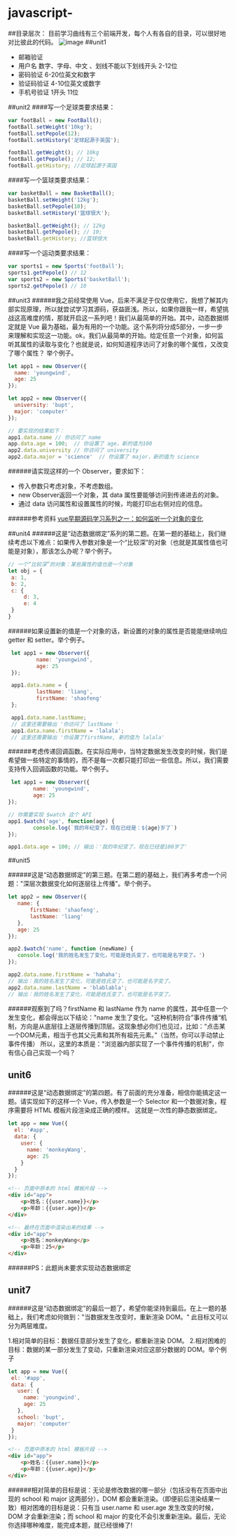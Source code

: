 # javascript-
##目录层次：
 目前学习曲线有三个前端开发，每个人有各自的目录，可以很好地对比彼此的代码。
 ![image](https://github.com/monkeyWangs/javascript-/blob/master/images/discribe.png)
##unit1 
*  邮箱验证
*  用户名 数字、字母、中文 、划线不能以下划线开头 2-12位
*  密码验证 6-20位英文和数字
*  验证码验证 4-10位英文或数字
*  手机号验证 1开头 11位

##unit2
####写一个足球类要求结果：
 ```javascript
 var footBall = new FootBall();
 footBall.setWeight('10kg');
 footBall.setPepole(12);
 footBall.setHistory('足球起源于英国');
 
 footBall.getWeight(); // 10kg
 footBall.getPepole(); // 12;
 footBall.getHistory; //足球起源于英国
 ```
####写一个篮球类要求结果：
 ```javascript
 var basketBall = new BasketBall();
 basketBall.setWeight('12kg');
 basketBall.setPepole(10);
 basketBall.setHistory('篮球很大');
 
 basketBall.getWeight(); // 12kg
 basketBall.getPepole(); // 10;
 basketBall.getHistory; //篮球很大
 ```
 ####写一个运动类要求结果：
 ```javascript
 var sports1 = new Sports('footBall');
 sports1.getPepole() // 12
 var sports2 = new Sports('basketBall');
 sports2.getPepole() // 10
 ```
##unit3
######我之前经常使用 Vue，后来不满足于仅仅使用它，我想了解其内部实现原理，所以就尝试学习其源码，获益匪浅。所以，如果你跟我一样，希望挑战这高难度的情，那就开启这一系列吧！我们从最简单的开始。其中，动态数据绑定就是 Vue 最为基础，最为有用的一个功能。这个系列将分成5部分，一步一步来理解和实现这一功能。ok，我们从最简单的开始。给定任意一个对象，如何监听其属性的读取与变化？也就是说，如何知道程序访问了对象的哪个属性，又改变了哪个属性？ 举个例子。
```javascript
let app1 = new Observer({
  name: 'youngwind',
  age: 25
});

let app2 = new Observer({
  university: 'bupt',
  major: 'computer'
});

// 要实现的结果如下：
app1.data.name // 你访问了 name
app.data.age = 100;  // 你设置了 age，新的值为100
app2.data.university // 你访问了 university
app2.data.major = 'science'  // 你设置了 major，新的值为 science
```
######请实现这样的一个 Observer，要求如下：

* 传入参数只考虑对象，不考虑数组。
* new Observer返回一个对象，其 data 属性要能够访问到传递进去的对象。
* 通过 data 访问属性和设置属性的时候，均能打印出右侧对应的信息。

######参考资料
[vue早期源码学习系列之一：如何监听一个对象的变化](https://github.com/youngwind/blog/issues/84)

##unit4
######这是“动态数据绑定”系列的第二题。在第一题的基础上，我们继续考虑以下难点：如果传入参数对象是一个“比较深”的对象（也就是其属性值也可能是对象），那该怎么办呢？举个例子。
```javascript
// 一个“比较深”的对象：某些属性的值也是一个对象
let obj = {
 a: 1,
 b: 2,
 c: {
     d: 3,
     e: 4
 }
}
```
######如果设置新的值是一个对象的话，新设置的对象的属性是否能能继续响应 getter 和 setter。举个例子。
```javascript
 let app1 = new Observer({
         name: 'youngwind',
         age: 25
 });

 app1.data.name = {
         lastName: 'liang',
         firstName: 'shaofeng'
 };

 app1.data.name.lastName;
 // 这里还需要输出 '你访问了 lastName '
 app1.data.name.firstName = 'lalala';
 // 这里还需要输出 '你设置了firstName, 新的值为 lalala'
 ```
######考虑传递回调函数。在实际应用中，当特定数据发生改变的时候，我们是希望做一些特定的事情的，而不是每一次都只能打印出一些信息。所以，我们需要支持传入回调函数的功能。举个例子。
 ```javascript
  let app1 = new Observer({
         name: 'youngwind',
         age: 25
 });

 // 你需要实现 $watch 这个 API
 app1.$watch('age', function(age) {
         console.log(`我的年纪变了，现在已经是：${age}岁了`)
 });

 app1.data.age = 100; // 输出：'我的年纪变了，现在已经是100岁了'
 ```
 
##unit5
 
######这是“动态数据绑定”的第三题。在第二题的基础上，我们再多考虑一个问题："深层次数据变化如何逐层往上传播"。举个例子。
 ```javascript
 let app2 = new Observer({
    name: {
        firstName: 'shaofeng',
        lastName: 'liang'
    },
    age: 25
});

app2.$watch('name', function (newName) {
    console.log('我的姓名发生了变化，可能是姓氏变了，也可能是名字变了。')
});

app2.data.name.firstName = 'hahaha';
// 输出：我的姓名发生了变化，可能是姓氏变了，也可能是名字变了。
app2.data.name.lastName = 'blablabla';
// 输出：我的姓名发生了变化，可能是姓氏变了，也可能是名字变了。
```
######观察到了吗？firstName 和 lastName 作为 name 的属性，其中任意一个发生变化，都会得出以下结论："name 发生了变化。"这种机制符合”事件传播“机制，方向是从底层往上逐层传播到顶层。这现象想必你们也见过，比如：“点击某一个DOM元素，相当于也其父元素和其所有祖先元素。”（当然，你可以手动禁止事件传播） 所以，这里的本质是："浏览器内部实现了一个事件传播的机制"，你有信心自己实现一个吗？

## unit6
######这是“动态数据绑定”的第四题。有了前面的充分准备，相信你能搞定这一题。请实现如下的这样一个 Vue，传入参数是一个 Selector 和一个数据对象，程序需要将 HTML 模板片段渲染成正确的模样。 这就是一次性的静态数据绑定。
```javascript
let app = new Vue({
  el: '#app',
  data: {
    user: {
      name: 'monkeyWang',
      age: 25
    }
  }
});
```
```html
<!-- 页面中原本的 html 模板片段 -->
<div id="app">
    <p>姓名：{{user.name}}</p>
    <p>年龄：{{user.age}}</p>
</div>
```
```html
<!-- 最终在页面中渲染出来的结果 -->
<div id="app">
    <p>姓名：monkeyWang</p>
    <p>年龄：25</p>
</div>
```
######PS：此题尚未要求实现动态数据绑定
## unit7
######这是“动态数据绑定”的最后一题了，希望你能坚持到最后。在上一题的基础上，我们考虑如何做到："当数据发生改变时，重新渲染 DOM。" 此目标又可以分为两层难度。

1.相对简单的目标：数据任意部分发生了变化，都重新渲染 DOM。
2.相对困难的目标：数据的某一部分发生了变动，只重新渲染对应这部分数据的 DOM。举个例子
 ```javascript
 let app = new Vue({
  el: '#app',
  data: {
    user: {
      name: 'youngwind',
      age: 25
    },
    school: 'bupt',
    major: 'computer'
  }
});
```
```html
<!-- 页面中原本的 html 模板片段 -->
<div id="app">
    <p>姓名：{{user.name}}</p>
    <p>年龄：{{user.age}}</p>
</div>
```
######相对简单的目标是说：无论是修改数据的哪一部分（包括没有在页面中出现的 school 和 major 这两部分），DOM 都会重新渲染。（即便前后渲染结果一致）相对困难的目标是说：只有当 user.name 和 user.age 发生改变的时候，DOM 才会重新渲染；而 school 和 major 的变化不会引发重新渲染。最后，无论你选择哪种难度，能完成本题，就已经很棒了!


